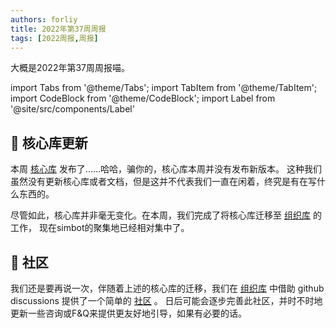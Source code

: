 ```yaml
---
authors: forliy
title: 2022年第37周周报
tags: [2022周报,周报]
---
```



大概是2022年第37周周报喵。

<!--truncate-->

import Tabs from '@theme/Tabs';
import TabItem from '@theme/TabItem';
import CodeBlock from '@theme/CodeBlock';
import Label from '@site/src/components/Label'

## 🚀 核心库更新

本周 [核心库](https://github.com/simple-robot/simpler-robot) 发布了......哈哈，骗你的，核心库本周并没有发布新版本。
这种我们虽然没有更新核心库或者文档，但是这并不代表我们一直在闲着，终究是有在写什么东西的。

尽管如此，核心库并非毫无变化。在本周，我们完成了将核心库迁移至 [组织库](http://github.com/simple-robot) 的工作，
现在simbot的聚集地已经相对集中了。

## 🏢 社区

我们还是要再说一次，伴随着上述的核心库的迁移，我们在 [组织库](http://github.com/simple-robot) 中借助 github discussions
提供了一个简单的 [社区](https://github.com/orgs/simple-robot/discussions) 。
日后可能会逐步完善此社区，并时不时地更新一些咨询或F&Q来提供更友好地引导，如果有必要的话。





